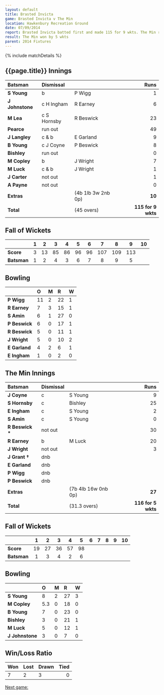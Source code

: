 ```yaml
---
layout: default
title: Brasted Invicta
game: Brasted Invicta v The Min
location: Hawkenbury Recreation Ground
date: 07/09/2014
report: Brasted Invicta batted first and made 115 for 9 wkts. The Min replied with 116 for 5 wkts
result: The Min won by 5 wkts
parent: 2014 Fixtures
---
```


{% include matchDetails %}

## {{page.title}} Innings

| Batsman | Dismissal |  | Runs |
|:---|:---|---|---:|
| **S Young** | b | P Wigg | 1 |
| **J Johnstone** | c H Ingham | R Earney | 6 |
| **M Lea** | c S Hornsby | R Beswick | 23 |
| **Pearce** | run out |  | 49 |
| **J Langley** | c & b | E Garland | 9 |
| **B Young** | c J Coyne | P Beswick | 8 |
| **Bishley** | run out |  | 0 |
| **M Copley** | b | J Wright | 7 |
| **M Luck** | c & b | J Wright | 1 |
| **J Carter** | not out |  | 1 |
| **A Payne** | not out |  | 0 |
| **Extras** | | (4b 1lb 3w 2nb 0p) | **10** |
| **Total** | | (45 overs) | **115 for 9 wkts** |

## Fall of Wickets

| | 1 | 2 | 3 | 4 | 5 | 6 | 7 | 8 | 9 | 10 |
|---|:---:|:---:|:---:|:---:|:---:|:---:|:---:|:---:|:---:|:---:|
| **Score** | 3 | 13 | 85 | 86 | 96 | 96 | 107 | 109 | 113 |  |
| **Batsman** | 1 | 2 | 4 | 3 | 6 | 7 | 8 | 9 | 5 |  |

## Bowling

| | O | M | R | W |
|---|:---|:---|:---|:---|
| **P Wigg** | 11 | 2 | 22 | 1 |
| **R Earney** | 7 | 3 | 15 | 1 |
| **S Amin** | 6 | 1 | 27 | 0 |
| **P Beswick** | 6 | 0 | 17 | 1 |
| **R Beswick** | 5 | 0 | 11 | 1 |
| **J Wright** | 5 | 0 | 10 | 2 |
| **E Garland** | 4 | 2 | 6 | 1 |
| **E Ingham** | 1 | 0 | 2 | 0 |

## The Min Innings

| Batsman | Dismissal |  | Runs |
|:---|:---|---|---:|
| **J Coyne** | c | S Young | 9 |
| **S Hornsby** | c | Bishley | 25 |
| **E Ingham** | c | S Young | 2 |
| **S Amin** | c | S Young | 0 |
| **R Beswick &#42;** | not out |  | 30 |
| **R Earney** | b | M Luck | 20 |
| **J Wright** | not out |  | 3 |
| **J Grant &#8224;** | dnb |  |  |
| **E Garland** | dnb |  |  |
| **P Wigg** | dnb |  |  |
| **P Beswick** | dnb |  |  |
| **Extras** | | (7b 4lb 16w 0nb 0p) | **27** |
| **Total** | | (31.3 overs) | **116 for 5 wkts** |

## Fall of Wickets

| | 1 | 2 | 3 | 4 | 5 | 6 | 7 | 8 | 9 | 10 |
|---|:---:|:---:|:---:|:---:|:---:|:---:|:---:|:---:|:---:|:---:|
| **Score** | 19 | 27 | 36 | 57 | 98 |  |  |  |  |  |
| **Batsman** | 1 | 3 | 4 | 2 | 6 |  |  |  |  |  |

## Bowling

| | O | M | R | W |
|---|:---|:---|:---|:---|
| **S Young** | 8 | 2 | 27 | 3 |
| **M Copley** | 5.3 | 0 | 18 | 0 |
| **B Young** | 7 | 0 | 23 | 0 |
| **Bishley** | 3 | 0 | 21 | 1 |
| **M Luck** | 5 | 0 | 12 | 1 |
| **J Johnstone** | 3 | 0 | 7 | 0 |

## Win/Loss Ratio

| Won | Lost | Drawn | Tied |
|:---|:---|:---|---:|
| 7 | 2 | 3 | 0 |

[Next game:]({{page.next}})